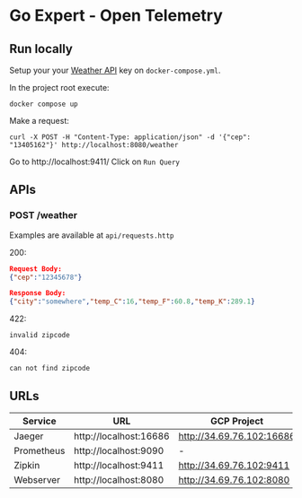 # Go Expert - Open Telemetry

## Run locally

Setup your your [Weather API](https://www.weatherapi.com/) key on `docker-compose.yml`.

In the project root execute:
```shell
docker compose up
```

Make a request:
```shell
curl -X POST -H "Content-Type: application/json" -d '{"cep": "13405162"}' http://localhost:8080/weather
```

Go to http://localhost:9411/
Click on `Run Query`

## APIs

### POST /weather

Examples are available at `api/requests.http`

200:
```json
Request Body:
{"cep":"12345678"}

Response Body:
{"city":"somewhere","temp_C":16,"temp_F":60.8,"temp_K":289.1}
```

422:
```
invalid zipcode
```

404:
```
can not find zipcode
```

## URLs

| Service    | URL                    | GCP Project               |
| ---------- | ---------------------- | ------------------------- |
| Jaeger     | http://localhost:16686 | http://34.69.76.102:16686 |
| Prometheus | http://localhost:9090  | -                         |
| Zipkin     | http://localhost:9411  | http://34.69.76.102:9411  |
| Webserver  | http://localhost:8080  | http://34.69.76.102:8080  |
